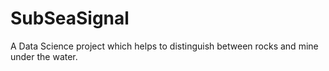 # SubSeaSignal
A Data Science project which helps to distinguish between rocks and mine under the water.
